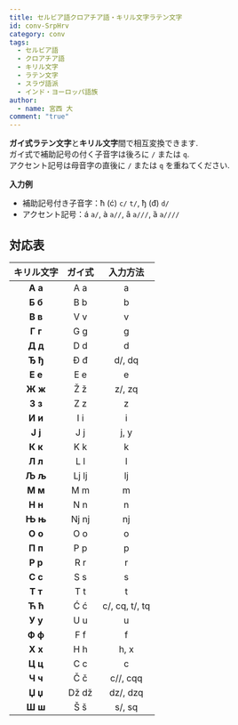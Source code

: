 ```yaml
---
title: セルビア語クロアチア語・キリル文字ラテン文字
id: conv-SrpHrv
category: conv
tags:
  - セルビア語
  - クロアチア語
  - キリル文字
  - ラテン文字
  - スラヴ語派
  - インド・ヨーロッパ語族
author:
  - name: 宮西 大
comment: "true"
---
```

**ガイ式ラテン文字**と**キリル文字**間で相互変換できます.  
ガイ式で補助記号の付く子音字は後ろに `/` または `q`.  
アクセント記号は母音字の直後に `/` または `q` を重ねてください.

**入力例**

- 補助記号付き子音字：ћ (ć) `c/` `t/`, ђ (đ) `d/`  
- アクセント記号：á `a/`, à `a//`, ȃ `a///`, ȁ `a////`

<HLConverter src="/conv/srp.tsv" />

## 対応表

|キリル文字|ガイ式|入力方法|
|:---:|:---:|:---:|
|**А а**|A a|a|
|**Б б**|B b|b|
|**В в**|V v|v|
|**Г г**|G g|g|
|**Д д**|D d|d|
|**Ђ ђ**|Đ đ|d/, dq|
|**E e**|E e|e|
|**Ж ж**|Ž ž|z/, zq|
|**З з**|Z z|z|
|**И и**|I i|i|
|**J j**|J j|j, y|
|**К к**|K k|k|
|**Л л**|L l|l|
|**Љ љ**|Lj lj|lj|
|**М м**|M m|m|
|**Н н**|N n|n|
|**Њ њ**|Nj nj|nj|
|**О о**|O o|o|
|**П п**|P p|p|
|**Р р**|R r|r|
|**С с**|S s|s|
|**Т т**|T t|t|
|**Ћ ћ**|Ć ć|c/, cq, t/, tq|
|**У у**|U u|u|
|**Ф ф**|F f|f|
|**Х х**|H h|h, x|
|**Ц ц**|C c|c|
|**Ч ч**|Č č|c//, cqq|
|**Џ џ**|Dž dž|dz/, dzq|
|**Ш ш**|Š š|s/, sq|
